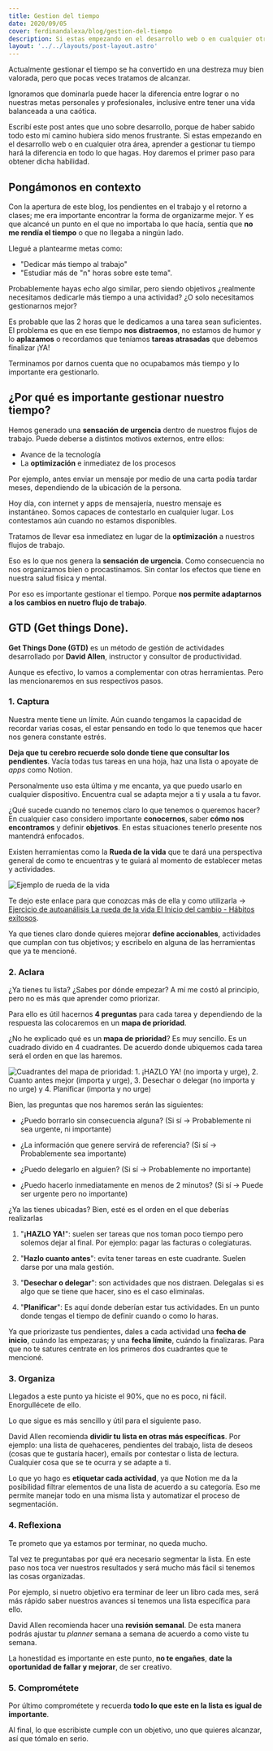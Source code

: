 ```yaml
---
title: Gestion del tiempo
date: 2020/09/05
cover: ferdinandalexa/blog/gestion-del-tiempo
description: Si estas empezando en el desarrollo web o en cualquier otra área, aprender a gestionar tu tiempo hará la diferencia en todo lo que hagas. Hoy daremos el primer paso para obtener dicha habilidad.
layout: '../../layouts/post-layout.astro'
---
```

Actualmente gestionar el tiempo se ha convertido en una destreza muy bien valorada, pero que pocas veces tratamos de alcanzar. 

Ignoramos que dominarla puede hacer la diferencia entre lograr o no nuestras metas personales y profesionales, inclusive entre tener una vida balanceada a una caótica. 

Escribí este post antes que uno sobre desarrollo, porque de haber sabido todo esto mí camino hubiera sido menos frustrante. Si estas  empezando en el desarrollo web o en cualquier otra área, aprender a gestionar tu tiempo hará la diferencia en todo lo que hagas. Hoy daremos el primer paso para obtener dicha habilidad.

## Pongámonos en contexto

Con la apertura de este blog, los pendientes en el trabajo y el retorno a clases; me era importante encontrar la forma de organizarme mejor. Y es que alcancé un punto en el que no importaba lo que hacía, sentía que **no me rendía el tiempo** o que no llegaba a ningún lado.

Llegué a plantearme metas como: 
* "Dedicar más tiempo al trabajo" 
* "Estudiar más de "n" horas sobre este tema". 

Probablemente hayas echo algo similar, pero siendo objetivos ¿realmente necesitamos dedicarle más tiempo a una actividad? ¿O solo necesitamos gestionarnos mejor? 

Es probable que las 2 horas que le dedicamos a una tarea sean suficientes. El problema es que en ese tiempo **nos distraemos**, no estamos de humor y lo **aplazamos** o recordamos que teníamos **tareas atrasadas** que debemos finalizar ¡YA!

Terminamos por darnos cuenta que no ocupabamos más tiempo y lo importante era gestionarlo. 


## ¿Por qué es importante gestionar nuestro tiempo?

Hemos generado una **sensación de urgencia** dentro de nuestros flujos de trabajo. Puede deberse a distintos motivos externos, entre ellos:

* Avance de la tecnología 
* La **optimización** e inmediatez de los procesos

Por ejemplo, antes enviar un mensaje por medio de una carta podía tardar meses, dependiendo de la ubicación de la persona.

Hoy día, con internet y apps de mensajería, nuestro mensaje es instantáneo. Somos capaces de contestarlo en cualquier lugar. Los contestamos aún cuando no estamos disponibles.

Tratamos de llevar esa inmediatez en lugar de la **optimización** a nuestros flujos de trabajo. 

Eso es lo que nos genera la **sensación de urgencia**. Como consecuencia no nos organizamos bien o procastinamos. Sin contar los efectos que tiene en nuestra salud física y mental.

Por eso es importante gestionar el tiempo. Porque **nos permite adaptarnos a los cambios en nuetro flujo de trabajo**. 

##  GTD (Get things Done).

**Get Things Done (GTD)** es un método de gestión de actividades desarrollado por **David Allen**, instructor y consultor de productividad. 

Aunque es efectivo, lo vamos a complementar con otras herramientas. Pero las mencionaremos en sus respectivos pasos.

### 1. Captura

Nuestra mente tiene un límite. Aún cuando tengamos la capacidad de recordar varias cosas, el estar pensando en todo lo que tenemos que hacer nos genera constante estrés.

**Deja que tu cerebro recuerde solo donde tiene que consultar los pendientes**. Vacía todas tus tareas en una hoja, haz una lista o apoyate de _apps_ como Notion. 

Personalmente uso esta última y me encanta, ya que puedo usarlo en cualquier dispositivo. Encuentra cual se adapta mejor a ti y usala a tu favor.

¿Qué sucede cuando no tenemos claro lo que tenemos o queremos hacer? En cualquier caso considero importante **conocernos**, saber **cómo nos encontramos** y definir **objetivos**. En estas situaciones tenerlo presente nos mantendrá enfocados.

Existen herramientas como la **Rueda de la vida** que te dará una perspectiva general de como te encuentras y te guiará al momento de establecer metas y actividades.

<picture>
    <img src="https://res.cloudinary.com/ferdinandalexa/image/upload/c_scale,w_512/ferdinandalexa/blog/gestion-del-tiempo__rueda-de-la-vida-ejemplo" alt="Ejemplo de rueda de la vida" loading="lazy" />
</picture>

Te dejo este enlace para que conozcas más de ella y como utilizarla → <a href="https://habitosexitosos.com/desarrollo-personal/la-rueda-de-la-vida/" target="_blank" rel="noopener noreferrer nofollow">Ejercicio de autoanálisis La rueda de la vida El Inicio del cambio - Hábitos exitosos</a>.

Ya que tienes claro donde quieres mejorar **define accionables**, actividades que cumplan con tus objetivos; y escribelo en alguna de las herramientas que ya te mencioné.

### 2. Aclara

¿Ya tienes tu lista? ¿Sabes por dónde empezar? A mí me costó al principio, pero no es más que aprender como priorizar.

Para ello es útil hacernos **4 preguntas** para cada tarea y dependiendo de la respuesta las colocaremos en un **mapa de prioridad**.

¿No he explicado qué es un **mapa de prioridad**? Es muy sencillo. Es un cuadrado divido en 4 cuadrantes. De acuerdo donde ubiquemos cada tarea será el orden en que las haremos.

<picture>
    <img src="https://res.cloudinary.com/ferdinandalexa/image/upload/c_scale,w_512/ferdinandalexa/blog/gestion-del-tiempo__prioridad" alt="Cuadrantes del mapa de prioridad: 1. ¡HAZLO YA! (no importa y urge), 2. Cuanto antes mejor (importa y urge), 3. Desechar o delegar (no importa y no urge) y 4. Planificar (importa y no urge)" loading="lazy" />
</picture>

Bien, las preguntas que nos haremos serán las siguientes:

- ¿Puedo borrarlo sin consecuencia alguna? (Si sí  → Probablemente ni sea urgente, ni importante)

- ¿La información que genere servirá de referencia? (Si sí → Probablemente sea importante)

- ¿Puedo delegarlo en alguien? (Si sí → Probablemente no importante)

- ¿Puedo hacerlo inmediatamente en menos de 2 minutos? (Si sí → Puede ser urgente pero no importante)

¿Ya las tienes ubicadas? Bien, esté es el orden en el que deberías realizarlas

1. "**¡HAZLO YA!**": suelen ser tareas que nos toman poco tiempo pero solemos dejar al final. Por ejemplo: pagar las facturas o colegiaturas.

2. "**Hazlo cuanto antes**": evita tener tareas en este cuadrante. Suelen darse por una mala gestión.

3. "**Desechar o delegar**": son actividades que nos distraen. Delegalas si es algo que se tiene que hacer, sino es el caso eliminalas.

4. "**Planificar**": Es aquí donde deberían estar tus actividades. En un punto donde tengas el tiempo de definir cuando o como lo haras.

Ya que priorizaste tus pendientes, dales a cada actividad una **fecha de inicio**, cuándo las empezaras; y una **fecha límite**, cuándo la finalizaras. Para que no te satures centrate en los primeros dos cuadrantes que te mencioné.

### 3. Organiza

Llegados a este punto ya hiciste el 90%, que no es poco, ni fácil. Enorgullécete de ello.

Lo que sigue es más sencillo y útil para el siguiente paso.

David Allen recomienda **dividir tu lista en otras más específicas**. Por ejemplo: una lista de quehaceres, pendientes del trabajo, lista de deseos (cosas que te gustaría hacer), emails por contestar o lista de lectura. Cualquier cosa que se te ocurra y se adapte a ti.

Lo que yo hago es **etiquetar cada actividad**, ya que Notion me da la posibilidad filtrar elementos de una lista de acuerdo a su categoría. Eso me permite manejar todo en una misma lista y automatizar el proceso de segmentación.

### 4. Reflexiona

Te prometo que ya estamos por terminar, no queda mucho.

Tal vez te preguntabas por qué era necesario segmentar la lista. En este paso nos toca ver nuestros resultados y será mucho más fácil si tenemos las cosas organizadas.

Por ejemplo, si nuetro objetivo era terminar de leer un libro cada mes, será más rápido saber nuestros avances si tenemos una lista específica para ello.

David Allen recomienda hacer una **revisión semanal**. De esta manera podrás ajustar tu _planner_ semana a semana de acuerdo a como viste tu semana. 

La honestidad es importante en este punto, **no te engañes**, **date la oportunidad de fallar y mejorar**, de ser creativo.

### 5. Comprométete

Por último comprométete y recuerda **todo lo que este en la lista es igual de importante**.

Al final, lo que escribiste cumple con un objetivo, uno que quieres alcanzar, así que tómalo en serio.
